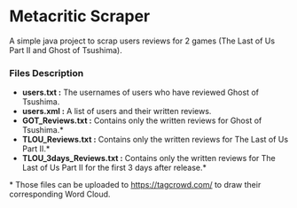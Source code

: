 # Metacritic Scraper
A simple java project to scrap users reviews for 2 games (The Last of Us Part II and Ghost of Tsushima).

### Files Description
* **users.txt :** The usernames of users who have reviewed Ghost of Tsushima.
* **users.xml :** A list of users and their written reviews.
* **GOT_Reviews.txt :** Contains only the written reviews for Ghost of Tsushima.*
* **TLOU_Reviews.txt :** Contains only the written reviews for The Last of Us Part II.*
* **TLOU_3days_Reviews.txt :** Contains only the written reviews for The Last of Us Part II for the first 3 days after release.*

\* Those files can be uploaded to https://tagcrowd.com/ to draw their corresponding Word Cloud. 


 
